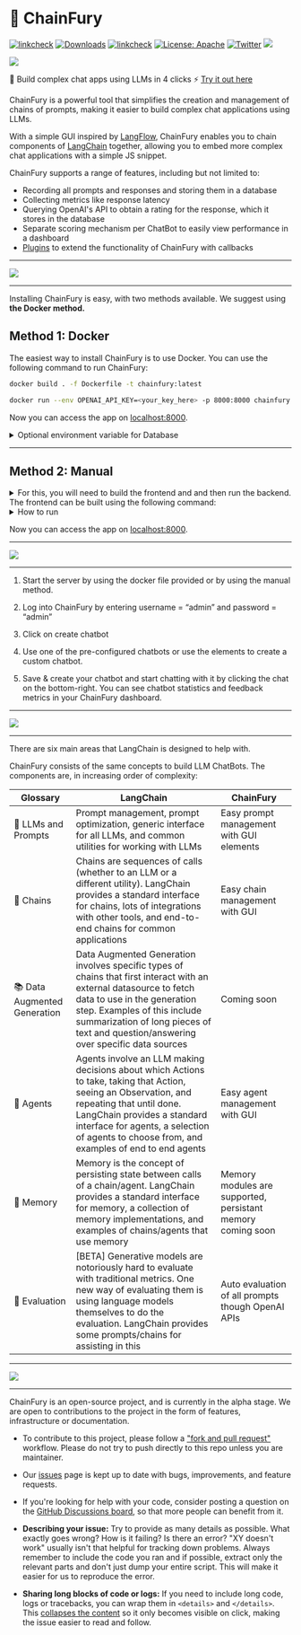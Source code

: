 # 🦋 ChainFury

[![linkcheck](https://img.shields.io/badge/Workflow-Passing-darkgreen)](https://github.com/NimbleBoxAI/ChainFury/actions)
[![Downloads](https://static.pepy.tech/badge/chainfury)](https://pepy.tech/project/chainfury)
[![linkcheck](https://img.shields.io/badge/Site-🦋ChainFury-lightblue)](https://chainfury.nbox.ai)
[![License: Apache](https://img.shields.io/badge/License-Apache%20v2.0-red)](https://github.com/NimbleBoxAI/ChainFury/blob/main/LICENSE) 
[![Twitter](https://img.shields.io/twitter/url/https/twitter.com/NimbleBoxAI.svg?style=social&label=Follow%20%40NimbleBoxAI)](https://twitter.com/NimbleBoxAI)
[![](https://dcbadge.vercel.app/api/server/WXU6XkA3?compact=true&style=flat)](https://discord.com/invite/jt3K3yqp)

<img src="./docs/1.png" align="center"/>

🦋 Build complex chat apps using LLMs in 4 clicks ⚡️ [Try it out here](https://chainfury.nbox.ai/)

ChainFury is a powerful tool that simplifies the creation and management of chains of prompts, making it easier to build complex chat applications using LLMs. 

With a simple GUI inspired by [LangFlow](https://github.com/logspace-ai/langflow), ChainFury enables you to chain components of [LangChain](https://github.com/hwchase17/langchain) together, allowing you to embed more complex chat applications with a simple JS snippet.

ChainFury supports a range of features, including but not limited to:

- Recording all prompts and responses and storing them in a database
- Collecting metrics like response latency
- Querying OpenAI's API to obtain a rating for the response, which it stores in the database
- Separate scoring mechanism per ChatBot to easily view performance in a dashboard
- [Plugins](./server/plugins/) to extend the functionality of ChainFury with callbacks

---

<img src="./docs/2.png" align="center"/>

---
Installing ChainFury is easy, with two methods available. We suggest using **the Docker method.**

## Method 1: Docker

The easiest way to install ChainFury is to use Docker. You can use the following command to run ChainFury:

```bash
docker build . -f Dockerfile -t chainfury:latest

docker run --env OPENAI_API_KEY=<your_key_here> -p 8000:8000 chainfury:latest
```

Now you can access the app on [localhost:8000](http://localhost:8000/ui/).

<details>
<summary>Optional environment variable for Database</summary>
You can also pass a Database URL to the docker container using the `DATABASE_URL` environment variable. If you do not pass a database URL, ChainFury will use a SQLite database.

Example:

```bash
docker run -it -E DATABASE_URL="mysql+pymysql://<user>:<password>@127.0.0.1:3306/<database>" -p 8000:8000 chainfury
```
</details>


---
## Method 2: Manual
<details>
<summary>For this, you will need to build the frontend and and then run the backend. The frontend can be built using the following command:</summary>

```bash
cd client
yarn install
yarn build
```

To copy the frontend to the backend, run the following command:

```bash
cd ..
cp -r client/dist/ server/static/
mkdir -p ./server/templates
cp ./client/dist/index.html ./server/templates/index.html
```

Now you can install the backend dependencies and run the server. We recommend using Python 3.9 virtual environment for this:

```bash
python3 -m venv venv
source venv/bin/activate
pip install -r requirements.txt
cd server
python3 -m uvicorn app:app --log-level=debug --host 0.0.0.0 --port 8000 --workers 1
```
</details>
<!-- collapsable -->

<details>
<summary>How to run</summary>

Assuming you are in `server` directory, you can run the server using the following command:

```bash
python3 server.py --port 8000 --config_plugins='["echo"]'
```
</details>

Now you can access the app on [localhost:8000](http://localhost:8000/ui/).

---

<img src="./docs/3.png" align="center"/>

---

1. Start the server by using the docker file provided or by using the manual method.

2. Log into ChainFury by entering username = “admin” and password = “admin”

3. Click on create chatbot

4. Use one of the pre-configured chatbots or use the elements to create a custom chatbot.

5. Save & create your chatbot and start chatting with it by clicking the chat on the bottom-right. You can see chatbot statistics and feedback metrics in your ChainFury dashboard.


---

<img src="./docs/5.png" align="center"/>

---

There are six main areas that LangChain is designed to help with.

ChainFury consists of the same concepts to build LLM ChatBots. The components are, in increasing order of complexity:

| Glossary | LangChain    | ChainFury    |
| --- | --- | --- |
| 📃 LLMs and Prompts | Prompt management, prompt optimization, generic interface for all LLMs, and common utilities for working with LLMs   | Easy prompt management with GUI elements
| 🔗 Chains | Chains are sequences of calls (whether to an LLM or a different utility). LangChain provides a standard interface for chains, lots of integrations with other tools, and end-to-end chains for common applications | Easy chain management with GUI |
| 📚 Data Augmented Generation | Data Augmented Generation involves specific types of chains that first interact with an external datasource to fetch data to use in the generation step. Examples of this include summarization of long pieces of text and question/answering over specific data sources | Coming soon |
| 🤖 Agents | Agents involve an LLM making decisions about which Actions to take, taking that Action, seeing an Observation, and repeating that until done. LangChain provides a standard interface for agents, a selection of agents to choose from, and examples of end to end agents| Easy agent management with GUI |
| 🧠 Memory | Memory is the concept of persisting state between calls of a chain/agent. LangChain provides a standard interface for memory, a collection of memory implementations, and examples of chains/agents that use memory | Memory modules are supported, persistant memory coming soon |
| 🧐 Evaluation | [BETA] Generative models are notoriously hard to evaluate with traditional metrics. One new way of evaluating them is using language models themselves to do the evaluation. LangChain provides some prompts/chains for assisting in this | Auto evaluation of all prompts though OpenAI APIs |


---

<img src="./docs/4.png" align="center"/>

---
ChainFury is an open-source project, and is currently in the alpha stage. We are open to contributions to the project in the form of features, infrastructure or documentation.

- To contribute to this project, please follow a ["fork and pull request"](https://docs.github.com/en/get-started/quickstart/contributing-to-projects) workflow. Please do not try to push directly to this repo unless you are maintainer.

- Our [issues](https://github.com/NimbleBoxAI/ChainFury/issues) page is kept up to date with bugs, improvements, and feature requests.

- If you're looking for help with your code, consider posting a question on the [GitHub Discussions board](https://github.com/NimbleBoxAI/ChainFury/discussions), so that more people can benefit from it.

- **Describing your issue:** Try to provide as many details as possible. What exactly goes wrong? How is it failing? Is there an error? "XY doesn't work" usually isn't that helpful for tracking down problems. Always remember to include the code you ran and if possible, extract only the relevant parts and don't just dump your entire script. This will make it easier for us to reproduce the error.

- **Sharing long blocks of code or logs:** If you need to include long code, logs or tracebacks, you can wrap them in `<details>` and `</details>`. This [collapses the content](https://developer.mozilla.org/en-US/docs/Web/HTML/Element/details) so it only becomes visible on click, making the issue easier to read and follow.

